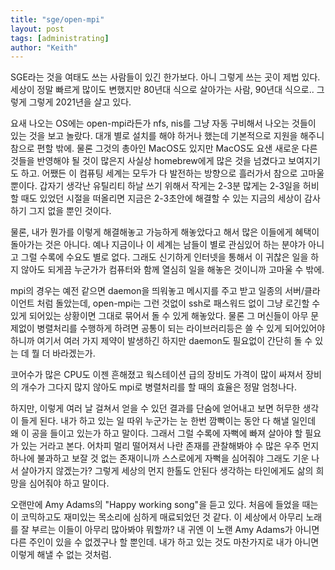```yaml
---
title: "sge/open-mpi"
layout: post
tags: [administrating]
author: "Keith"
---
```


SGE라는 것을 여태도 쓰는 사람들이 있긴 한가보다. 아니 그렇게 쓰는 곳이 제법 있다. 세상이 정말 빠르게 많이도 변했지만 80년대 식으로 살아가는 사람, 90년대 식으로.. 그렇게 그렇게 2021년을 살고 있다.

요새 나오는 OS에는 open-mpi라든가 nfs, nis를 그냥 자동 구비해서 나오는 것들이 있는 것을 보고 놀랐다. 대개 별로 설치를 해야 하거나 했는데 기본적으로 지원을 해주니 참으로 편할 밖에. 물론 그것의 총아인 MacOS도 있지만 MacOS도 요샌 새로운 다른 것들을 반영해야 될 것이 많은지 사실상 homebrew에게 많은 것을 넘겼다고 보여지기도 하고. 어쨌든 이 컴퓨팅 세계는 모두가 다 발전하는 방향으로 흘러가서 참으로 고마울 뿐이다. 갑자기 생각난 유틸리티 하날 쓰기 위해서 작게는 2-3분 많게는 2-3일을 허비할 때도 있었던 시절을 떠올리면 지금은 2-3초안에 해결할 수 있는 지금의 세상이 감사하기 그지 없을 뿐인 것이다.

물론, 내가 뭔가를 이렇게 해결해놓고 가능하게 해놓았다고 해서 많은 이들에게 혜택이 돌아가는 것은 아니다. 예나 지금이나 이 세계는 남들이 별로 관심있어 하는 분야가 아니고 그럴 수록에 수요도 별로 없다. 그래도 신기하게 인터넷을 통해서 이 귀찮은 일을 하지 않아도 되게끔 누군가가 컴퓨터와 함께 열심히 일을 해놓은 것이니까 고마울 수 밖에.

mpi의 경우는 예전 같으면 daemon을 띄워놓고 메시지를 주고 받고 일종의 서버/클라이언트 처럼 돌았는데, open-mpi는 그런 것없이 ssh로 패스워드 없이 그냥 로긴할 수 있게 되어있는 상황이면 그대로 묶어서 돌 수 있게 해놓았다. 물론 그 머신들이 아무 문제없이 병렬처리를 수행하게 하려면 공통이 되는 라이브러리등은 쓸 수 있게 되어있어야 하니까 여기서 여러 가지 제약이 발생하긴 하지만 daemon도 필요없이 간단히 돌 수 있는 데 뭘 더 바라겠는가.

코어수가 많은 CPU도 이젠 흔해졌고 웍스테이션 급의 장비도 가격이 많이 싸져서 장비의 개수가 그다지 많지 않아도 mpi로 병렬처리를 할 때의 효율은 정말 엄청나다. 

하지만, 이렇게 여러 날 걸쳐서 얻을 수 있던 결과를 단숨에 얻어내고 보면 허무한 생각이 들게 된다. 내가 하고 있는 일 따위 누군가는 눈 한번 깜빡이는 동안 다 해낼 일인데 왜 이 공을 들이고 있는가 하고 말이다. 그래서 그럴 수록에 자뻑에 빠져 살아야 할 필요가 있는 거라고 본다. 어차피 멀리 떨어져서 나란 존재를 관찰해봐야 수 많은 우주 먼지 하나에 불과하고 보잘 것 없는 존재이니까 스스로에게 자뻑을 심어줘야 그래도 기운 나서 살아가지 않겠는가? 그렇게 세상의 먼지 한톨도 안된다 생각하는 타인에게도 삶의 희망을 심어줘야 하고 말이다.

오랜만에 Amy Adams의 "Happy working song"을 듣고 있다. 처음에 들었을 때는 이 코믹하고도 재미있는 목소리에 심하게 매료되었던 것 같다. 이 세상에서 아무리 노래를 잘 부르는 이들이 아무리 많아봐야 뭐할까? 내 귀엔 이 노랜 Amy Adams가 아니면 다른 주인이 있을 수 없겠구나 할 뿐인데. 내가 하고 있는 것도 마찬가지로 내가 아니면 이렇게 해낼 수 없는 것처럼. 